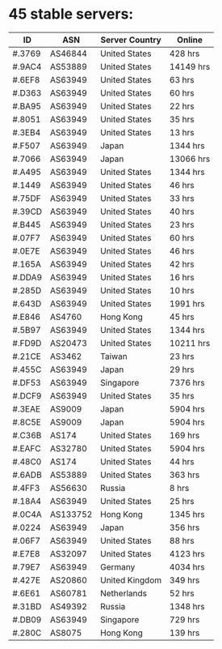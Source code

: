 # 45 stable servers:

| ID | ASN | Server Country | Online |
| ------ | ------ | ------ | ------ |
| #.3769 | AS46844 | United States | 428 hrs |
| #.9AC4 | AS53889 | United States | 14149 hrs |
| #.6EF8 | AS63949 | United States | 63 hrs |
| #.D363 | AS63949 | United States | 60 hrs |
| #.BA95 | AS63949 | United States | 22 hrs |
| #.8051 | AS63949 | United States | 35 hrs |
| #.3EB4 | AS63949 | United States | 13 hrs |
| #.F507 | AS63949 | Japan | 1344 hrs |
| #.7066 | AS63949 | Japan | 13066 hrs |
| #.A495 | AS63949 | United States | 1344 hrs |
| #.1449 | AS63949 | United States | 46 hrs |
| #.75DF | AS63949 | United States | 33 hrs |
| #.39CD | AS63949 | United States | 40 hrs |
| #.B445 | AS63949 | United States | 23 hrs |
| #.07F7 | AS63949 | United States | 60 hrs |
| #.0E7E | AS63949 | United States | 46 hrs |
| #.165A | AS63949 | United States | 42 hrs |
| #.DDA9 | AS63949 | United States | 16 hrs |
| #.285D | AS63949 | United States | 10 hrs |
| #.643D | AS63949 | United States | 1991 hrs |
| #.E846 | AS4760 | Hong Kong | 45 hrs |
| #.5B97 | AS63949 | United States | 1344 hrs |
| #.FD9D | AS20473 | United States | 10211 hrs |
| #.21CE | AS3462 | Taiwan | 23 hrs |
| #.455C | AS63949 | Japan | 29 hrs |
| #.DF53 | AS63949 | Singapore | 7376 hrs |
| #.DCF9 | AS63949 | United States | 35 hrs |
| #.3EAE | AS9009 | Japan | 5904 hrs |
| #.8C5E | AS9009 | Japan | 5904 hrs |
| #.C36B | AS174 | United States | 169 hrs |
| #.EAFC | AS32780 | United States | 5904 hrs |
| #.48C0 | AS174 | United States | 44 hrs |
| #.6ADB | AS53889 | United States | 363 hrs |
| #.4FF3 | AS56630 | Russia | 8 hrs |
| #.18A4 | AS63949 | United States | 25 hrs |
| #.0C4A | AS133752 | Hong Kong | 1345 hrs |
| #.0224 | AS63949 | Japan | 356 hrs |
| #.06F7 | AS63949 | United States | 88 hrs |
| #.E7E8 | AS32097 | United States | 4123 hrs |
| #.79E7 | AS63949 | Germany | 4034 hrs |
| #.427E | AS20860 | United Kingdom | 349 hrs |
| #.6E61 | AS60781 | Netherlands | 52 hrs |
| #.31BD | AS49392 | Russia | 1348 hrs |
| #.DB09 | AS63949 | Singapore | 729 hrs |
| #.280C | AS8075 | Hong Kong | 139 hrs |

